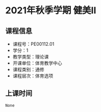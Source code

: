 # 2021年秋季学期 健美II 






## 课程信息

- 课程号：PE00112.01
- 学分：1
- 教学类型：理论课
- 开课单位：体育教学中心
- 课程类别：通修
- 课程层次：体育选项

## 上课时间

```
None
```

